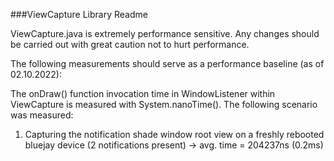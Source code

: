 ###ViewCapture Library Readme

ViewCapture.java is extremely performance sensitive. Any changes should be carried out with great caution not to hurt performance. 

The following measurements should serve as a performance baseline (as of 02.10.2022):


The onDraw() function invocation time in WindowListener within ViewCapture is measured with System.nanoTime(). The following scenario was measured:

1. Capturing the notification shade window root view on a freshly rebooted bluejay device (2 notifications present) -> avg. time = 204237ns (0.2ms)

